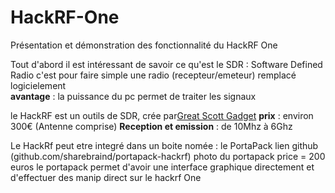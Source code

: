 # HackRF-One
Présentation et démonstration des fonctionnalité du HackRF One

Tout d'abord il est intéressant de savoir ce qu'est le SDR : 
Software Defined Radio c'est pour faire simple une radio (recepteur/emeteur) remplacé logicielement  
__avantage__ : la puissance du pc permet de traiter les signaux  
  
le HackRF est un outils de SDR, crée par[Great Scott Gadget](https://greatscottgadgets.com)
__prix__ : environ 300€ (Antenne comprise)
__Reception et emission__ : de 10Mhz à 6Ghz

Le HackRf peut etre integré dans un boite nomée : le PortaPack 
lien github (github.com/sharebraind/portapack-hackrf)
photo du portapack 
price = 200 euros
le portapack permet d'avoir une interface graphique directement et d'effectuer des manip direct sur le hackrf One
